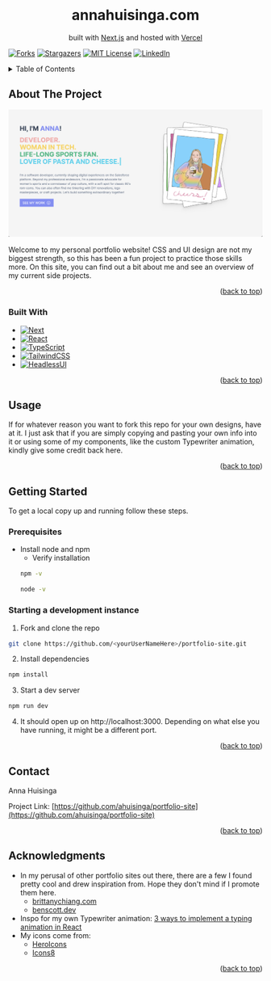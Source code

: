 <a name="readme-top"></a>

<!-- PROJECT LOGO -->
<br />
<div align="center">
  <!-- <a href="https://github.com/ahuisinga/portfolio-site">
    <img src="public/images/cartoon-me.png" alt="Logo" width="80" height="80">
  </a> -->

<h1 align="center">annahuisinga.com</h1>

  <p align="center">
    built with <a href="https://nextjs.org/">Next.js</a> and hosted with <a href="https://vercel.com">Vercel</a>
  </p>
</div>

[![Forks][forks-shield]][forks-url]
[![Stargazers][stars-shield]][stars-url]
[![MIT License][license-shield]][license-url]
[![LinkedIn][linkedin-shield]][linkedin-url]

<!-- TABLE OF CONTENTS -->
<details>
  <summary>Table of Contents</summary>
  <ol>
    <li>
      <a href="#about-the-project">About The Project</a>
      <ul>
        <li><a href="#built-with">Built With</a></li>
      </ul>
    </li>
    <li><a href="#license">License</a></li>
    <li><a href="#contact">Contact</a></li>
    <li><a href="#acknowledgments">Acknowledgments</a></li>
  </ol>
</details>

<!-- ABOUT THE PROJECT -->

## About The Project

[![My Portfolio Screen Shot][product-screenshot]](https://example.com)

<p>
Welcome to my personal portfolio website! CSS and UI design are not my biggest strength, so this has been a fun project to practice those skills more. On this site, you can find out a bit about me and see an overview of my current side projects.
</p>
<p align="right">(<a href="#readme-top">back to top</a>)</p>

### Built With

- [![Next][Next.js]][Next-url]
- [![React][React.js]][React-url]
- [![TypeScript][TypeScript.com]][TypeScript-url]
- [![TailwindCSS][TailwindCSS.com]][TailwindCSS-url]
- [![HeadlessUI][HeadlessUI]][HeadlessUI-url]

<p align="right">(<a href="#readme-top">back to top</a>)</p>

## Usage

If for whatever reason you want to fork this repo for your own designs, have at it. I just ask that if you are simply copying and pasting your own info into it or using some of my components, like the custom Typewriter animation, kindly give some credit back here.

<p align="right">(<a href="#readme-top">back to top</a>)</p>

<!-- GETTING STARTED -->

## Getting Started

To get a local copy up and running follow these steps.

### Prerequisites

- Install node and npm
  - Verify installation
  ```bash
  npm -v
  ```
  ```bash
  node -v
  ```

### Starting a development instance

1. Fork and clone the repo

```bash
git clone https://github.com/<yourUserNameHere>/portfolio-site.git
```

2. Install dependencies

```bash
npm install
```

3. Start a dev server

```bash
npm run dev
```

4. It should open up on http://localhost:3000. Depending on what else you have running, it might be a different port.

<p align="right">(<a href="#readme-top">back to top</a>)</p>

<!-- CONTACT -->

## Contact

Anna Huisinga

Project Link: [https://github.com/ahuisinga/portfolio-site](https://github.com/ahuisinga/portfolio-site)

<p align="right">(<a href="#readme-top">back to top</a>)</p>

<!-- ACKNOWLEDGMENTS -->

## Acknowledgments

- In my perusal of other portfolio sites out there, there are a few I found pretty cool and drew inspiration from. Hope they don't mind if I promote them here.
  - [brittanychiang.com](https://brittanychiang.com)
  - [benscott.dev](https://benscott.dev/)
- Inspo for my own Typewriter animation: [3 ways to implement a typing animation in React](https://blog.logrocket.com/3-ways-implement-typing-animation-react/#multiline-typing-animation-react-type-animation)
- My icons come from:
  - [HeroIcons](https://heroicons.com/)
  - [Icons8](https://icons8.com)

<p align="right">(<a href="#readme-top">back to top</a>)</p>

[forks-shield]: https://img.shields.io/github/forks/ahuisinga/portfolio-site.svg?style=for-the-badge
[forks-url]: https://github.com/ahuisinga/portfolio-site/network/members
[stars-shield]: https://img.shields.io/github/stars/ahuisinga/portfolio-site.svg?style=for-the-badge
[stars-url]: https://github.com/ahuisinga/portfolio-site/stargazers
[license-shield]: https://img.shields.io/github/license/ahuisinga/portfolio-site.svg?style=for-the-badge
[license-url]: https://github.com/ahuisinga/portfolio-site/blob/master/LICENSE.txt
[linkedin-shield]: https://img.shields.io/badge/LinkedIn-0A66C2?style=for-the-badge&labelColor=white
[linkedin-url]: https://linkedin.com/in/annahuisinga
[product-screenshot]: public/images/portfolio_screenshot.png
[Next.js]: https://img.shields.io/badge/next.js-000000?style=for-the-badge&logo=nextdotjs&logoColor=white
[Next-url]: https://nextjs.org/
[React.js]: https://img.shields.io/badge/React-20232A?style=for-the-badge&logo=react&logoColor=61DAFB
[React-url]: https://reactjs.org/
[Vue.js]: https://img.shields.io/badge/Vue.js-35495E?style=for-the-badge&logo=vuedotjs&logoColor=4FC08D
[Vue-url]: https://vuejs.org/
[Angular.io]: https://img.shields.io/badge/Angular-DD0031?style=for-the-badge&logo=angular&logoColor=white
[Angular-url]: https://angular.io/
[Svelte.dev]: https://img.shields.io/badge/Svelte-4A4A55?style=for-the-badge&logo=svelte&logoColor=FF3E00
[Svelte-url]: https://svelte.dev/
[Laravel.com]: https://img.shields.io/badge/Laravel-FF2D20?style=for-the-badge&logo=laravel&logoColor=white
[Laravel-url]: https://laravel.com
[Bootstrap.com]: https://img.shields.io/badge/Bootstrap-563D7C?style=for-the-badge&logo=bootstrap&logoColor=white
[Bootstrap-url]: https://getbootstrap.com
[JQuery.com]: https://img.shields.io/badge/jQuery-0769AD?style=for-the-badge&logo=jquery&logoColor=white
[JQuery-url]: https://jquery.com
[TailwindCSS.com]: https://img.shields.io/badge/tailwindcss-white?style=for-the-badge&logo=tailwindcss&logoColor=06B6D4
[TailwindCSS-url]: https://tailwindcss.com
[TypeScript.com]: https://img.shields.io/badge/typescript-%233178C6?style=for-the-badge&logo=typescript&logoColor=white
[TypeScript-url]: https://www.typescriptlang.org/
[HeadlessUI]: https://img.shields.io/badge/headless_ui-%2366E3FF?style=for-the-badge&logo=headlessui&logoColor=white
[HeadlessUI-url]: https://headlessui.com/v1
